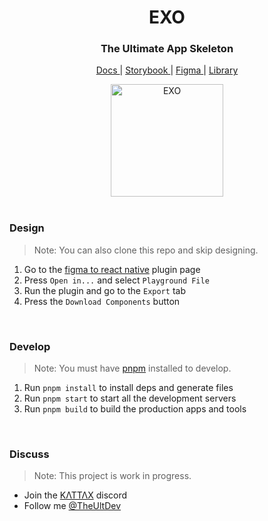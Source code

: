 <!-- Header  -->

<h1 align="center">
  EXO
</h1>
<h3 align="center">
  The Ultimate App Skeleton
</h3>
<p align="center">
  <a href="https://exo.ult.dev" _target="blank">
    Docs
  </a> |
  <a href="https://exo.fig.run" _target="blank">
    Storybook
  </a> |
  <a href="https://figma-to-react-native.com" _target="blank">
    Figma
  </a> |
  <a href="https://exo-kit.com" _target="blank">
    Library
  </a>
</p>
<div align="center">
  <img src="https://ult.dev/images/platforms.svg" alt="EXO" width="180px" />
</div>
<br/>

<!-- Guide -->

### Design

> Note: You can also clone this repo and skip designing.

1. Go to the [figma to react native](https://www.figma.com/community/plugin/821138713091291738) plugin page
2. Press `Open in...` and select `Playground File`
3. Run the plugin and go to the `Export` tab
4. Press the `Download Components` button

<br/>

### Develop

> Note: You must have [pnpm](https://pnpm.io) installed to develop.

1. Run `pnpm install` to install deps and generate files
2. Run `pnpm start` to start all the development servers
3. Run `pnpm build` to build the production apps and tools

<br/>

### Discuss

> Note: This project is work in progress.

- Join the [ΚΛΤΤΛΧ](https://discord.com/invite/TzhDRyj) discord
- Follow me [@TheUltDev](https://the.ult.dev)

<br/>
